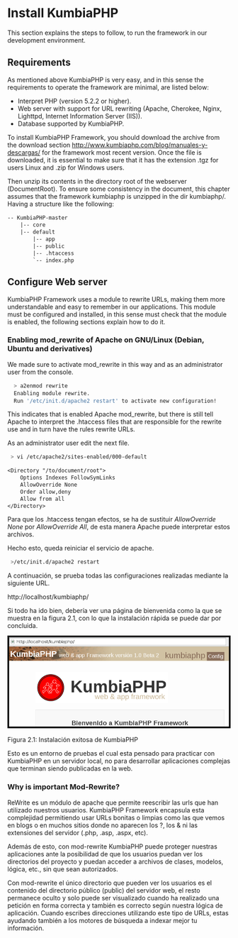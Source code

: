 # Install KumbiaPHP

This section explains the steps to follow, to run the framework in our development environment.

## Requirements

As mentioned above KumbiaPHP is very easy, and in this sense the requirements to operate the framework are minimal, are listed below:

- Interpret PHP (version 5.2.2 or higher).
- Web server with support for URL rewriting (Apache, Cherokee, Nginx, Lighttpd, Internet Information Server (IIS)).
- Database supported by KumbiaPHP.

To install KumbiaPHP Framework, you should download the archive from the download section http://www.kumbiaphp.com/blog/manuales-y-descargas/ for the framework most recent version. Once the file is downloaded, it is essential to make sure that it has the extension .tgz for users Linux and .zip for Windows users.

Then unzip its contents in the directory root of the webserver (DocumentRoot). To ensure some consistency in the document, this chapter assumes that the framework kumbiaphp is unzipped in the dir kumbiaphp/. Having a structure like the following:

    -- KumbiaPHP-master  
        |-- core  
        |-- default  
            |-- app  
            |-- public  
            |-- .htaccess  
            `-- index.php  
    

## Configure Web server

KumbiaPHP Framework uses a module to rewrite URLs, making them more understandable and easy to remember in our applications. This module must be configured and installed, in this sense must check that the module is enabled, the following sections explain how to do it.

### Enabling mod_rewrite of Apache on GNU/Linux (Debian, Ubuntu and derivatives)

We made sure to activate mod_rewrite in this way and as an administrator user from the console.

```bash
  > a2enmod rewrite
  Enabling module rewrite.
  Run '/etc/init.d/apache2 restart' to activate new configuration!
```

This indicates that is enabled Apache mod_rewrite, but there is still tell Apache to interpret the .htaccess files that are responsible for the rewrite use and in turn have the rules rewrite URLs.

As an administrator user edit the next file.

```bash
 > vi /etc/apache2/sites-enabled/000-default  
```

```apacheconf
<Directory "/to/document/root">  
    Options Indexes FollowSymLinks
    AllowOverride None
    Order allow,deny
    Allow from all
</Directory>  
```

Para que los .htaccess tengan efectos, se ha de sustituir *AllowOverride None* por *AllowOverride All*, de esta manera Apache puede interpretar estos archivos.

Hecho esto, queda reiniciar el servicio de apache.

```bash
 >/etc/init.d/apache2 restart  
```

A continuación, se prueba todas las configuraciones realizadas mediante la siguiente URL.

http://localhost/kumbiaphp/

Si todo ha ido bien, debería ver una página de bienvenida como la que se muestra en la figura 2.1, con lo que la instalación rápida se puede dar por concluida.

![](../images/image12.png)

Figura 2.1: Instalación exitosa de KumbiaPHP

Esto es un entorno de pruebas el cual esta pensado para practicar con KumbiaPHP en un servidor local, no para desarrollar aplicaciones complejas que terminan siendo publicadas en la web.

### Why is important Mod-Rewrite?

ReWrite es un módulo de apache que permite reescribir las urls que han utilizado nuestros usuarios. KumbiaPHP Framework encapsula esta complejidad permitiendo usar URLs bonitas o limpias como las que vemos en blogs o en muchos sitios donde no aparecen los ?, los & ni las extensiones del servidor (.php, .asp, .aspx, etc).

Además de esto, con mod-rewrite KumbiaPHP puede proteger nuestras aplicaciones ante la posibilidad de que los usuarios puedan ver los directorios del proyecto y puedan acceder a archivos de clases, modelos, lógica, etc., sin que sean autorizados.

Con mod-rewrite el único directorio que pueden ver los usuarios es el contenido del directorio público (public) del servidor web, el resto permanece oculto y solo puede ser visualizado cuando ha realizado una petición en forma correcta y también es correcto según nuestra lógica de aplicación. Cuando escribes direcciones utilizando este tipo de URLs, estas ayudando también a los motores de búsqueda a indexar mejor tu información.